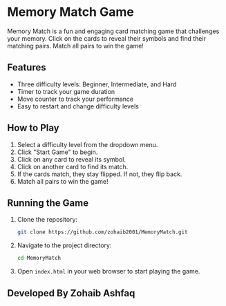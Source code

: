 # Memory Match Game

Memory Match is a fun and engaging card matching game that challenges your memory. Click on the cards to reveal their symbols and find their matching pairs. Match all pairs to win the game!

## Features

- Three difficulty levels: Beginner, Intermediate, and Hard
- Timer to track your game duration
- Move counter to track your performance
- Easy to restart and change difficulty levels

## How to Play

1. Select a difficulty level from the dropdown menu.
2. Click "Start Game" to begin.
3. Click on any card to reveal its symbol.
4. Click on another card to find its match.
5. If the cards match, they stay flipped. If not, they flip back.
6. Match all pairs to win the game!

## Running the Game

1. Clone the repository:
    ```bash
    git clone https://github.com/zohaib2001/MemoryMatch.git
    ```
2. Navigate to the project directory:
    ```bash
    cd MemoryMatch
    ```
3. Open `index.html` in your web browser to start playing the game.

## Developed By Zohaib Ashfaq

